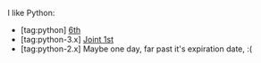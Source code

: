 I like Python:

-   [tag:python] [6th](https://codereview.stackexchange.com/help/badges/103/python)
-   [tag:python-3.x] [Joint 1st](https://codereview.stackexchange.com/help/badges/286/python-3-x)
-   [tag:python-2.x] Maybe one day, far past it's expiration date, :(
